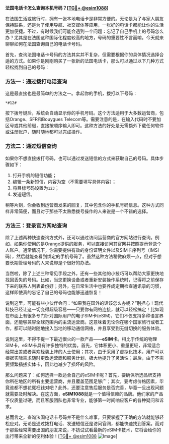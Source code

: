 **法国电话卡怎么查询本机号码？[[TG💪+ @esim1088](https://t.me/s/esim1088)]**

在法国生活或旅行时，拥有一张本地电话卡是非常方便的。无论是为了与家人朋友保持联系，还是为了使用导航、社交媒体等应用，一张好的电话卡都能让你的生活更加便捷。不过，有时候我们可能会遇到一个问题：忘记了自己手机上的号码怎么办？尤其是在法国这种国际化程度较高的地方，号码的重要性不言而喻。今天就来聊聊如何在法国查询自己的电话卡号码。

首先，查询法国电话卡号码的方法其实并不复杂，但需要根据你的具体情况选择合适的方式。如果你是刚刚购买了一张新的法国电话卡，那么可以通过以下几种方式轻松找到自己的号码：

### 方法一：通过拨打电话查询
这是最直接也是最简单的方法之一。拿起你的手机，拨打以下号码：
```
*#12#
```
按下拨号键后，系统会自动显示你的手机号码。这个方法适用于大多数运营商，包括Orange、SFR和Bouygues Telecom等。需要注意的是，在输入代码时不要加区号或其他前缀，直接按顺序输入即可。这种方法的好处是无需额外下载任何软件或注册账户，随时随地都可以完成操作。

### 方法二：通过短信查询
如果你不想直接拨打号码，也可以通过发送短信的方式来获取自己的号码。具体步骤如下：
1. 打开手机的短信功能；
2. 编辑一条新短信，内容为空（不需要填写具体内容）；
3. 将目标号码设置为`123`；
4. 发送短信。

稍等片刻，你会收到运营商发来的回复，其中包含你的手机号码信息。这种方式同样非常简便，而且对于那些不太熟悉拨号操作的人来说是一个不错的选择。

### 方法三：登录官方网站查询
除了上述两种快速查询方式外，还可以通过访问运营商的官方网站进行查询。例如，如果你使用的是Orange提供的服务，可以直接访问其官网并按照提示登录个人账户。通常情况下，你需要提供有效的身份证明文件以及SIM卡序列号（IMSI码），然后就能查看到绑定的手机号码了。虽然这种方法稍微麻烦一点，但对于想要长期管理号码的人来说却是个很好的办法。

当然啦，除了上述三种常见手段之外，还有一些其他的小技巧可以帮助大家更快地找回丢失的号码。比如，当您更换设备或者重新安装操作系统时，记得将之前保存下来的联系人列表备份好；另外，在日常生活中也要养成定期检查通讯录的习惯，这样即使真的忘记了自己的号码也能够迅速恢复！

说到这里，可能有些小伙伴会问：“如果我在国外的话该怎么办呢？”别担心！现代科技已经让这一切变得超级容易——只要你有网络连接，就可以轻松搞定！比如现在市面上有很多专门针对国际用户的电子SIM卡(eSIM)，它们不仅支持多种语言界面，还能够兼容全球范围内的主流运营商。这意味着无论你在哪个国家旅行或者工作，都可以随时随地接入当地的移动通信网络，并且享受到无缝切换的服务体验。

说到这里，不得不提一下最近很火的一款产品——**eSIM卡**。相比于传统的物理SIM卡，eSIM卡具有许多独特的优势。首先，它体积更小、重量更轻，非常适合经常出差或者喜欢轻装上阵的人士使用；其次，由于采用了虚拟化技术，用户可以根据实际需求随时更改运营商和服务计划，极大地提升了灵活性；最后，由于不需要频繁插拔实体卡，因此也减少了损坏的风险。

那么问题来了：如何选择一款适合自己的eSIM卡呢？首先，要确保所选品牌支持你所在地区的所有主要运营商，并且覆盖范围足够广；其次，要考虑价格因素，毕竟谁都不想花冤枉钱对吧？此外，还要注意售后服务是否完善，毕竟一旦出现问题就需要及时解决。在这方面，**eSIM1088**就是一个值得信赖的品牌。他们家的产品不仅质量过硬，而且客服团队也非常专业，能够第一时间响应客户的各种疑问和诉求。

总而言之，查询法国电话卡号码并不是什么难事，只要掌握了正确的方法就能够轻松应对。无论是通过拨打电话、发送短信还是访问官网，都能快速找到答案。而对于那些经常需要出国的朋友来说，不妨试试看最新的eSIM卡技术，它将会给你的出行带来全新的便利体验！[[TG💪+ @esim1088](https://t.me/s/esim1088) ![Image](https://i.postimg.cc/4NQfJmqS/Snipaste-2025-05-13-00-14-12.png)]